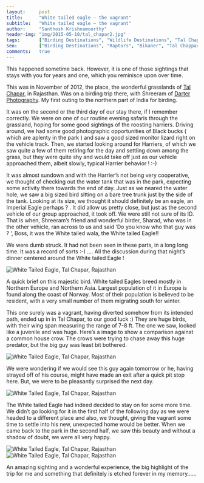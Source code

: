 ```yaml
---
layout:     post
title:      "White tailed eagle – the vagrant"
subtitle:   "White tailed eagle – the vagrant"
author:     "Santhosh Krishnamoorthy"
header-img: "img/2015-05-10/tal_chapar2.jpg"
tags:       ["Birding Destinations", "Wildlife Destinations", "Tal Chappar", "Bikaner", "Raptors"]
seo:		["Birding Destinations", "Raptors", "Bikaner", "Tal Chappar"]
comments:   true
---
```



<p>
This happened sometime back. However, it is one of those sightings that stays with you for years and one, which you reminisce upon over time.
</p>

<p>
This was in November of 2012, the place, the wonderful grasslands of <a href="http://www.wilderhood.com/destination/Tal%20Chappar">Tal Chapar</a>, in Rajasthan. Was on a birding trip there, with Shreeram of <a href="http://www.wilderhood.com/organizer/Darter%20Photography">Darter Photography</a>. My first outing to the northern part of India for birding.
</p>

<p>
It was on the second or the third day of our stay there, if I remember correctly. We were on one of our routine evening safaris through the grassland, hoping for some good sightings of the roosting harriers. Driving around, we had some good photographic opportunities of Black bucks ( which are aplenty in the park ) and saw a good sized monitor lizard right on the vehicle track. Then, we started looking around for Harriers, of which we saw quite a few of them retiring for the day and settling down among the grass, but they were quite shy and would take off just as our vehicle approached them, albeit slowly, typical Harrier behavior ! :-)
</p>

<p>
It was almost sundown and with the Harrier’s not being very cooperative, we thought of checking out the water tank that was in the park, expecting some activity there towards the end of day. Just as we neared the water hole, we saw a big sized bird sitting on a bare tree trunk just by the side of the tank. Looking at its size, we thought it should definitely be an eagle, an Imperial Eagle perhaps ? . It did allow us pretty close, but just as the second vehicle of our group approached, it took off. We were still not sure of its ID. That is when, Shreeram’s friend and wonderful birder, Sharad, who was in the other vehicle, ran across to us and said ‘Do you know who that guy was ? ‘, Boss, it was the White tailed wala, the White tailed Eagle!!
</p>


<p>
We were dumb struck. It had not been seen in these parts, in a long long time. It was a record of sorts :-) …. All the discussion during that night’s dinner centered around the White tailed Eagle !
</p>

<img src="{{ site.baseurl }}/img/2015-05-10/tal_chapar1.jpg" alt="White Tailed Eagle, Tal Chapar, Rajasthan">

<p>
A quick brief on this majestic bird. White tailed Eagles breed mostly in Northern Europe and Northern Asia. Largest population of it in Europe is found along the coast of Norway. Most of their population is believed to be resident, with a very small number of them migrating south for winter.
</p>


<p>
This one surely was a vagrant, having diverted somehow from its intended path, ended up in in Tal Chapar, to our good luck :) They are huge birds, with their wing span measuring the range of 7-8 ft. The one we saw, looked like a juvenile and was huge. Here’s a image to show a comparison against a common house crow. The crows were trying to chase away this huge predator, but the big guy was least bit bothered.
</p>

<img src="{{ site.baseurl }}/img/2015-05-10/tal_chapar2.jpg" alt="White Tailed Eagle, Tal Chapar, Rajasthan">

<p>
We were wondering if we would see this guy again tomorrow or he, having strayed off of his course, might have made an exit after a quick pit stop here. But, we were to be pleasantly surprised the next day.
</p>

<img src="{{ site.baseurl }}/img/2015-05-10/tal_chapar3.jpg" alt="White Tailed Eagle, Tal Chapar, Rajasthan">

<p>
The White tailed Eagle had indeed decided to stay on for some more time. We didn’t go looking for it in the first half of the following day as we were headed to a different place and also, we thought, giving the vagrant some time to settle into his new, unexpected home would be better. When we came back to the park in the second half, we saw this beauty and without a shadow of doubt, we were all very happy.
</p>

<img src="{{ site.baseurl }}/img/2015-05-10/tal_chapar4.jpg" alt="White Tailed Eagle, Tal Chapar, Rajasthan">


<img src="{{ site.baseurl }}/img/2015-05-10/tal_chapar5.jpg" alt="White Tailed Eagle, Tal Chapar, Rajasthan">

<p>
An amazing sighting and a wonderful experience, the big highlight of the trip for me and something that definitely is etched forever in my memory……
</p>